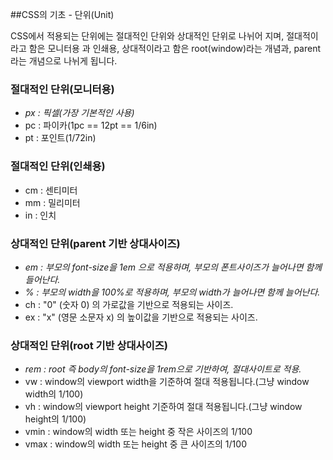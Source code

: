 ##CSS의 기초 - 단위(Unit)

CSS에서 적용되는 단위에는 절대적인 단위와 상대적인 단위로 나뉘어 지며,
절대적이라고 함은 모니터용 과 인쇄용, 상대적이라고 함은 root(window)라는 개념과, parent라는 개념으로 나뉘게 됩니다.

### 절대적인 단위(모니터용)
- _px : 픽셀(가장 기본적인 사용)_
- pc : 파이카(1pc == 12pt == 1/6in)
- pt : 포인트(1/72in)

### 절대적인 단위(인쇄용)
- cm : 센티미터
- mm : 밀리미터
- in : 인치

### 상대적인 단위(parent 기반 상대사이즈)
- _em : 부모의 font-size을 1em 으로 적용하며, 부모의 폰트사이즈가 늘어나면 함께 들어난다._
- _% : 부모의 width을 100%로 적용하며, 부모의 width가 늘어나면 함께 늘어난다._
- ch : "0" (숫자 0) 의 가로값을 기반으로 적용되는 사이즈.
- ex : "x" (영문 소문자 x) 의 높이값을 기반으로 적용되는 사이즈.

### 상대적인 단위(root 기반 상대사이즈)
- _rem : root 즉 body의 font-size을 1rem으로 기반하여, 절대사이트로 적용._
- vw : window의 viewport width을 기준하여 절대 적용됩니다.(그냥 window width의 1/100)
- vh : window의 viewport height 기준하여 절대 적용됩니다.(그냥 window height의 1/100)
- vmin : window의 width 또는 height 중 작은 사이즈의 1/100
- vmax : window의 width 또는 height 중 큰 사이즈의 1/100




